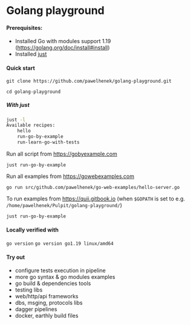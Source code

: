 Golang playground
===

#### Prerequisites:
- Installed Go with modules support 1.19 (https://golang.org/doc/install#install)
- Installed [just](https://github.com/casey/just)

#### Quick start

`git clone https://github.com/pawelhenek/golang-playground.git`

`cd golang-playground`

##### With just

```bash
just -l
Available recipes:
    hello
    run-go-by-example
    run-learn-go-with-tests
```

Run all script from https://gobyexample.com

`just run-go-by-example`

Run all examples from https://gowebexamples.com

`go run src/github.com/pawelhenek/go-web-examples/hello-server.go`

To run examples from https://quii.gitbook.io (when `$GOPATH` is set to e.g. `/home/pawelhenek/Pulpit/golang-playground/`) 

`just run-go-by-example`

#### Locally verified with

`go version`
`go version go1.19 linux/amd64`

#### Try out 
- configure tests execution in pipeline
- more go syntax & go modules examples
- go build & dependencies tools
- testing libs
- web/http/api frameworks
- dbs, msging, protocols libs
- dagger pipelines
- docker, earthly build files